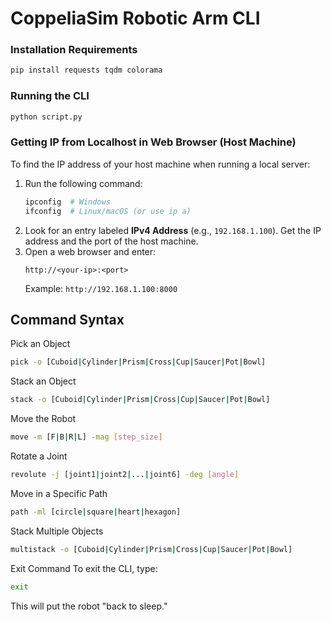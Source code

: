 # CoppeliaSim Robotic Arm CLI



### Installation Requirements

```sh
pip install requests tqdm colorama
```

### Running the CLI

```sh
python script.py
```

### Getting IP from Localhost in Web Browser (Host Machine)
To find the IP address of your host machine when running a local server:
1. Run the following command:
   ```sh
   ipconfig  # Windows
   ifconfig  # Linux/macOS (or use ip a)
   ```
2. Look for an entry labeled **IPv4 Address** (e.g., `192.168.1.100`). Get the IP address and the port of the host machine.
3. Open a web browser and enter:
   ```
   http://<your-ip>:<port>
   ```
   Example: `http://192.168.1.100:8000`


## Command Syntax

Pick an Object
```sh
pick -o [Cuboid|Cylinder|Prism|Cross|Cup|Saucer|Pot|Bowl]
```

Stack an Object
```sh
stack -o [Cuboid|Cylinder|Prism|Cross|Cup|Saucer|Pot|Bowl]
```


Move the Robot
```sh
move -m [F|B|R|L] -mag [step_size]
```

Rotate a Joint
```sh
revolute -j [joint1|joint2|...|joint6] -deg [angle]
```


Move in a Specific Path
```sh
path -ml [circle|square|heart|hexagon]
```


Stack Multiple Objects
```sh
multistack -o [Cuboid|Cylinder|Prism|Cross|Cup|Saucer|Pot|Bowl]
```


Exit Command
To exit the CLI, type:
```sh
exit
```
This will put the robot "back to sleep."
